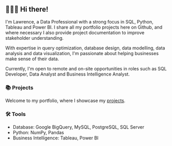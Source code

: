 ## 🙋🏻‍♀️ Hi there!

I'm Lawrence, a Data Professional with a strong focus in SQL, Python, Tableau and Power BI. I share all my portfolio projects here on Github, and where necessary I also provide project documentation to improve stakeholder understanding.

With expertise in query optimization, database design, data modelling, data analysis and data visualization, I'm passionate about helping businesses make sense of their data.

Currently, I'm open to remote and on-site opportunities in roles such as SQL Developer, Data Analyst and Business Intelligence Analyst.

### 📚 Projects

Welcome to my portfolio, where I showcase my [projects](https://github.com/lawrencemaguranye/Portfolio-Guide).

### 🛠️ Tools

- Database: Google BigQuery, MySQL, PostgreSQL, SQL Server
- Python: NumPy, Pandas
- Business Intelligence: Tableau, Power BI
